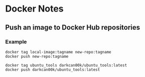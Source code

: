 # Docker Notes

## Push an image to Docker Hub repositories

### Example

```shell
docker tag local-image:tagname new-repo:tagname
docker push new-repo:tagname

docker tag ubuntu_tools darkcan00k/ubuntu_tools:latest
docker push darkcan00k/ubuntu_tools:latest
```
